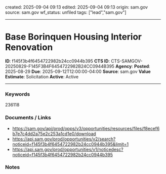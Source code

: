 created: 2025-09-04 09:13
edited: 2025-09-04 09:13
origin: sam.gov
source: sam.gov
wf_status: unfiled
tags: ["lead","sam.gov"]

---

# Base Borinquen Housing Interior Renovation

**ID**: f145f3b4f6454722982b24cc0944b395
**CTS ID**: CTS-SAMGOV-20250829-F145F3B4F6454722982B24CC0944B395
**Agency**: 
**Posted**: 2025-08-29
**Due**: 2025-09-12T12:00:00-04:00
**Source**: sam.gov
**Value Estimate**: Solicitation
**Active**: Active

---

### Keywords
236118

### Documents / Links
- <https://sam.gov/api/prod/opps/v3/opportunities/resources/files/f8ecef6b7e7c4dd2a75e2c253a1cd1e0/download>
- <https://api.sam.gov/prod/opportunities/v2/search?noticeid=f145f3b4f6454722982b24cc0944b395&limit=1>
- <https://api.sam.gov/prod/opportunities/v1/noticedesc?noticeid=f145f3b4f6454722982b24cc0944b395>

### Notes

